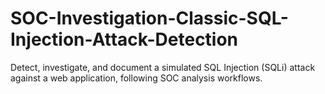 # SOC-Investigation-Classic-SQL-Injection-Attack-Detection
Detect, investigate, and document a simulated SQL Injection (SQLi) attack against a web application, following SOC analysis workflows.

